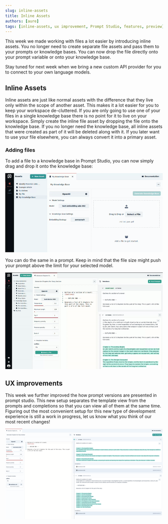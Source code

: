 ```yaml
---
slug: inline-assets
title: Inline Assets
authors: [aure]
tags: [inline-assets, ux improvement, Prompt Studio, features, preview]
---
```


This week we made working with files a lot easier by introducing inline assets. You no longer need to create separate file assets and pass them to your prompts or knowledge bases. You can now drop the file directly onto your prompt variable or onto your knowledge base.

Stay tuned for next week when we bring a new custom API provider for you to connect to your own language models.

## Inline Assets

Inline assets are just like normal assets with the difference that they live only within the scope of another asset. This makes it a lot easier for you to keep your workspace de-cluttered. If you are only going to use one of your files in a single knowledge base there is no point for it to live on your workspace. Simply create the inline file asset by dropping the file onto the knowledge base. If you no longer need the knowledge base, all inline assets that were created as part of it will be deleted along with it. If you later want to use your file elsewhere, you can always convert it into a primary asset.

### Adding files

To add a file to a knowledge base in Prompt Studio, you can now simply drag and drop it onto the knowledge base:

![drop file on kb](./kb_dnd.gif)

You can do the same in a prompt. Keep in mind that the file size might push your prompt above the limit for your selected model.

![drop file on prompt](./prompt_dnd.gif)

## UX improvements

This week we further improved the how prompt versions are presented in prompt studio. This new setup separates the template view from the prompts and completions so that you can view all of them at the same time. Figuring out the most convenient setup for this new type of development experience is still a work in progress, let us know what you think of our most recent changes!

![prompt version list](./sc_3.png)
